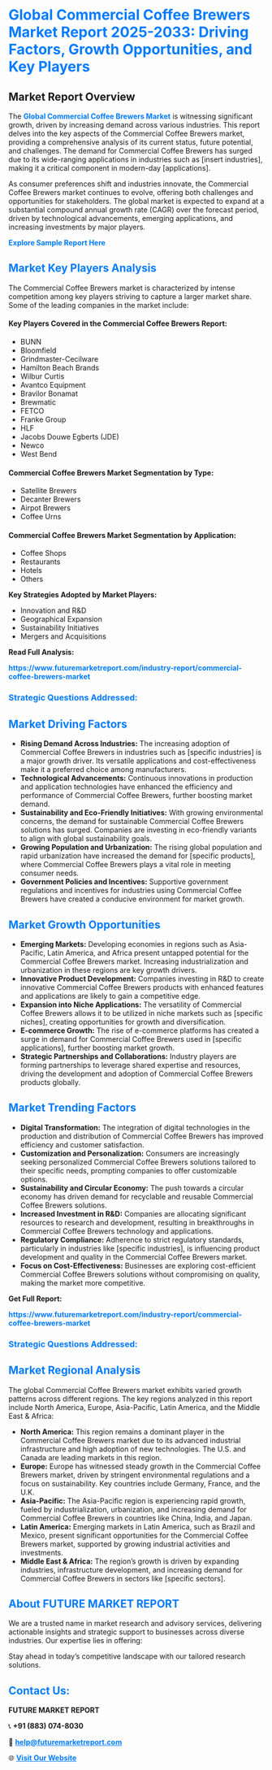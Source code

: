 <h1 style="color: #007BFF;">Global Commercial Coffee Brewers Market Report 2025-2033: Driving Factors, Growth Opportunities, and Key Players</h1>

<section id="overview">
<h2>Market Report Overview</h2>
<p>The <a href="https://www.futuremarketreport.com/industry-report/commercial-coffee-brewers-market" style="color: #007BFF; text-decoration: none;"><strong>Global Commercial Coffee Brewers Market</strong></a> is witnessing significant growth, driven by increasing demand across various industries. This report delves into the key aspects of the Commercial Coffee Brewers market, providing a comprehensive analysis of its current status, future potential, and challenges. The demand for Commercial Coffee Brewers has surged due to its wide-ranging applications in industries such as [insert industries], making it a critical component in modern-day [applications].</p>
<p>As consumer preferences shift and industries innovate, the Commercial Coffee Brewers market continues to evolve, offering both challenges and opportunities for stakeholders. The global market is expected to expand at a substantial compound annual growth rate (CAGR) over the forecast period, driven by technological advancements, emerging applications, and increasing investments by major players.</p>
</section>

<section id="overview">
<p><a href="https://www.futuremarketreport.com/request-sample/reportId=83910" style="color: #007BFF; text-decoration: none;"><strong>Explore Sample Report Here</strong></a></p>
</section>

<section id="key-players">
<h2 style="color: #007BFF;">Market Key Players Analysis</h2>
<p>The Commercial Coffee Brewers market is characterized by intense competition among key players striving to capture a larger market share. Some of the leading companies in the market include:</p>
<h4>Key Players Covered in the Commercial Coffee Brewers Report:</h4>
<ul><li>BUNN</li><li>Bloomfield</li><li>Grindmaster-Cecilware</li><li>Hamilton Beach Brands</li><li>Wilbur Curtis</li><li>Avantco Equipment</li><li>Bravilor Bonamat</li><li>Brewmatic</li><li>FETCO</li><li>Franke Group</li><li>HLF</li><li>Jacobs Douwe Egberts (JDE)</li><li>Newco</li><li>West Bend</li></ul>
<h4>Commercial Coffee Brewers Market Segmentation by Type:</h4>
<ul><li>Satellite Brewers</li><li>Decanter Brewers</li><li>Airpot Brewers</li><li>Coffee Urns</li></ul>

<h4>Commercial Coffee Brewers Market Segmentation by Application:</h4>
<ul><li>Coffee Shops</li><li>Restaurants</li><li>Hotels</li><li>Others</li></ul>
<p><strong>Key Strategies Adopted by Market Players:</strong></p>
<ul>
<li>Innovation and R&D</li>
<li>Geographical Expansion</li>
<li>Sustainability Initiatives</li>
<li>Mergers and Acquisitions</li>
</ul>
</section>

<section>
<p><strong>Read Full Analysis: </strong></p><a href="https://www.futuremarketreport.com/industry-report/commercial-coffee-brewers-market" style="color: #007BFF; text-decoration: none;"><strong>https://www.futuremarketreport.com/industry-report/commercial-coffee-brewers-market</strong></a>
<h3 style="color: #007BFF;">Strategic Questions Addressed:</h3>
</section>

<section id="driving-factors">
<h2 style="color: #007BFF;">Market Driving Factors</h2>
<ul>
<li><strong>Rising Demand Across Industries:</strong> The increasing adoption of Commercial Coffee Brewers in industries such as [specific industries] is a major growth driver. Its versatile applications and cost-effectiveness make it a preferred choice among manufacturers.</li>
<li><strong>Technological Advancements:</strong> Continuous innovations in production and application technologies have enhanced the efficiency and performance of Commercial Coffee Brewers, further boosting market demand.</li>
<li><strong>Sustainability and Eco-Friendly Initiatives:</strong> With growing environmental concerns, the demand for sustainable Commercial Coffee Brewers solutions has surged. Companies are investing in eco-friendly variants to align with global sustainability goals.</li>
<li><strong>Growing Population and Urbanization:</strong> The rising global population and rapid urbanization have increased the demand for [specific products], where Commercial Coffee Brewers plays a vital role in meeting consumer needs.</li>
<li><strong>Government Policies and Incentives:</strong> Supportive government regulations and incentives for industries using Commercial Coffee Brewers have created a conducive environment for market growth.</li>
</ul>
</section>

<section id="growth-opportunities">
<h2 style="color: #007BFF;">Market Growth Opportunities</h2>
<ul>
<li><strong>Emerging Markets:</strong> Developing economies in regions such as Asia-Pacific, Latin America, and Africa present untapped potential for the Commercial Coffee Brewers market. Increasing industrialization and urbanization in these regions are key growth drivers.</li>
<li><strong>Innovative Product Development:</strong> Companies investing in R&D to create innovative Commercial Coffee Brewers products with enhanced features and applications are likely to gain a competitive edge.</li>
<li><strong>Expansion into Niche Applications:</strong> The versatility of Commercial Coffee Brewers allows it to be utilized in niche markets such as [specific niches], creating opportunities for growth and diversification.</li>
<li><strong>E-commerce Growth:</strong> The rise of e-commerce platforms has created a surge in demand for Commercial Coffee Brewers used in [specific applications], further boosting market growth.</li>
<li><strong>Strategic Partnerships and Collaborations:</strong> Industry players are forming partnerships to leverage shared expertise and resources, driving the development and adoption of Commercial Coffee Brewers products globally.</li>
</ul>
</section>

<section id="trending-factors">
<h2 style="color: #007BFF;">Market Trending Factors</h2>
<ul>
<li><strong>Digital Transformation:</strong> The integration of digital technologies in the production and distribution of Commercial Coffee Brewers has improved efficiency and customer satisfaction.</li>
<li><strong>Customization and Personalization:</strong> Consumers are increasingly seeking personalized Commercial Coffee Brewers solutions tailored to their specific needs, prompting companies to offer customizable options.</li>
<li><strong>Sustainability and Circular Economy:</strong> The push towards a circular economy has driven demand for recyclable and reusable Commercial Coffee Brewers solutions.</li>
<li><strong>Increased Investment in R&D:</strong> Companies are allocating significant resources to research and development, resulting in breakthroughs in Commercial Coffee Brewers technology and applications.</li>
<li><strong>Regulatory Compliance:</strong> Adherence to strict regulatory standards, particularly in industries like [specific industries], is influencing product development and quality in the Commercial Coffee Brewers market.</li>
<li><strong>Focus on Cost-Effectiveness:</strong> Businesses are exploring cost-efficient Commercial Coffee Brewers solutions without compromising on quality, making the market more competitive.</li>
</ul>
</section>

<section>
<p><strong>Get Full Report: </strong></p><a href="https://www.futuremarketreport.com/industry-report/commercial-coffee-brewers-market" style="color: #007BFF; text-decoration: none;"><strong>https://www.futuremarketreport.com/industry-report/commercial-coffee-brewers-market</strong></a>
<h3 style="color: #007BFF;">Strategic Questions Addressed:</h3>
</section>


<section id="regional-analysis">
<h2 style="color: #007BFF;">Market Regional Analysis</h2>
<p>The global Commercial Coffee Brewers market exhibits varied growth patterns across different regions. The key regions analyzed in this report include North America, Europe, Asia-Pacific, Latin America, and the Middle East & Africa:</p>
<ul>
<li><strong>North America:</strong> This region remains a dominant player in the Commercial Coffee Brewers market due to its advanced industrial infrastructure and high adoption of new technologies. The U.S. and Canada are leading markets in this region.</li>
<li><strong>Europe:</strong> Europe has witnessed steady growth in the Commercial Coffee Brewers market, driven by stringent environmental regulations and a focus on sustainability. Key countries include Germany, France, and the U.K.</li>
<li><strong>Asia-Pacific:</strong> The Asia-Pacific region is experiencing rapid growth, fueled by industrialization, urbanization, and increasing demand for Commercial Coffee Brewers in countries like China, India, and Japan.</li>
<li><strong>Latin America:</strong> Emerging markets in Latin America, such as Brazil and Mexico, present significant opportunities for the Commercial Coffee Brewers market, supported by growing industrial activities and investments.</li>
<li><strong>Middle East & Africa:</strong> The region’s growth is driven by expanding industries, infrastructure development, and increasing demand for Commercial Coffee Brewers in sectors like [specific sectors].</li>
</ul>
</section>

<footer>
<h2 style="color: #007BFF;">About FUTURE MARKET REPORT</h2>
<p>We are a trusted name in market research and advisory services, delivering actionable insights and strategic support to businesses across diverse industries. Our expertise lies in offering:</p>

<p>Stay ahead in today’s competitive landscape with our tailored research solutions.</p>

<h2 style="color: #007BFF;">Contact Us:</h2>
<p><strong>FUTURE MARKET REPORT</strong></p>
<p>📞 <strong>+91 (883) 074-8030</strong></p>
<p>📧 <strong><a href="mailto:help@futuremarketreport.com" style="color: #007BFF;">help@futuremarketreport.com</a></strong></p>
<p>🌐 <strong><a href="https://www.futuremarketreport.com/" style="color: #007BFF;">Visit Our Website</a></strong></p>
</footer>